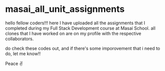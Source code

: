 # masai_all_unit_assignments

hello fellow coders!!!
here I have uploaded all the assignments that I completed during my Full Stack Development course at Masai School.
all clones that I have worked on are on my profile with the respective collaborators.

do check these codes out, and if there's some imporovement that i need to do, let me know!!

Peace ✌️
